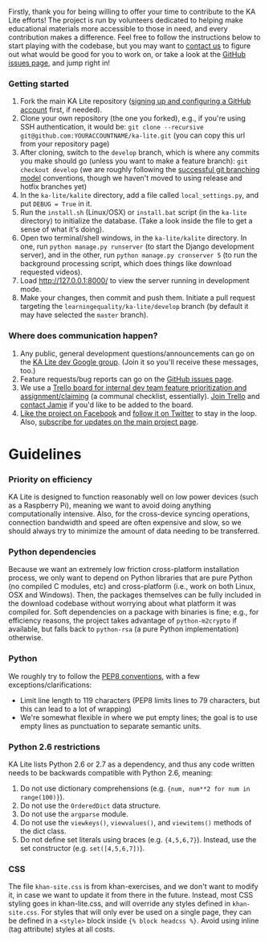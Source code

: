 Firstly, thank you for being willing to offer your time to contribute to the KA Lite efforts! The project is run by volunteers dedicated to helping make educational materials more accessible to those in need, and every contribution makes a difference. Feel free to follow the instructions below to start playing with the codebase, but you may want to [contact us](http://jamiealexandre.com/contact/) to figure out what would be good for you to work on, or take a look at the [GitHub issues page](https://github.com/learningequality/ka-lite/issues), and jump right in!

### Getting started

1. Fork the main KA Lite repository ([signing up and configuring a GitHub account](https://help.github.com/categories/54/articles) first, if needed).
2. Clone your own repository (the one you forked), e.g., if you're using SSH authentication, it would be:
`git clone --recursive git@github.com:YOURACCOUNTNAME/ka-lite.git` (you can copy this url from your repository page)
3. After cloning, switch to the `develop` branch, which is where any commits you make should go (unless you want to make a feature branch): `git checkout develop` (we are roughly following the [successful git branching model](http://nvie.com/posts/a-successful-git-branching-model/) conventions, though we haven't moved to using release and hotfix branches yet)
4. In the `ka-lite/kalite` directory, add a file called `local_settings.py`, and put `DEBUG = True` in it.
5. Run the `install.sh` (Linux/OSX) or `install.bat` script (in the `ka-lite` directory) to initialize the database. (Take a look inside the file to get a sense of what it's doing).
6. Open two terminal/shell windows, in the `ka-lite/kalite` directory. In one, run `python manage.py runserver` (to start the Django development server), and in the other, run `python manage.py cronserver 5` (to run the background processing script, which does things like download requested videos).
7. Load http://127.0.0.1:8000/ to view the server running in development mode.
8. Make your changes, then commit and push them. Initiate a pull request targeting the `learningequality/ka-lite/develop` branch (by default it may have selected the `master` branch).

### Where does communication happen?

1. Any public, general development questions/announcements can go on the [KA Lite dev Google group](groups.google.com/forum/?fromgroups#!forum/ka-lite-dev). (Join it so you'll receive these messages, too.)
2. Feature requests/bug reports can go on the [GitHub issues page](https://github.com/learningequality/ka-lite/issues).
3. We use a [Trello board for internal dev team feature prioritization and assignment/claiming](https://trello.com/board/ka-lite-programming/507303596f46cc9a38c1c94f) (a communal checklist, essentially). [Join Trello](https://trello.com/signup) and [contact Jamie](http://jamiealexandre.com/contact/) if you'd like to be added to the board.
4. [Like the project on Facebook](https://www.facebook.com/kaliteproject) and [follow it on Twitter](https://twitter.com/ka_lite) to stay in the loop. Also, [subscribe for updates on the main project page](http://kalite.adhocsync.com/).

Guidelines
===

### Priority on efficiency

KA Lite is designed to function reasonably well on low power devices (such as a Raspberry Pi), meaning we want to avoid doing anything computationally intensive. Also, for the cross-device syncing operations, connection bandwidth and speed are often expensive and slow, so we should always try to minimize the amount of data needing to be transferred.

### Python dependencies

Because we want an extremely low friction cross-platform installation process, we only want to depend on Python libraries that are pure Python (no compiled C modules, etc) and cross-platform (i.e., work on both Linux, OSX and Windows). Then, the packages themselves can be fully included in the download codebase without worrying about what platform it was compiled for. Soft dependencies on a package with binaries is fine; e.g., for efficiency reasons, the project takes advantage of `python-m2crypto` if available, but falls back to `python-rsa` (a pure Python implementation) otherwise.

### Python

We roughly try to follow the [PEP8 conventions](http://www.python.org/dev/peps/pep-0008/), with a few exceptions/clarifications:

* Limit line length to 119 characters (PEP8 limits lines to 79 characters, but this can lead to a lot of wrapping)
* We're somewhat flexible in where we put empty lines; the goal is to use empty lines as punctuation to separate semantic units.

### Python 2.6 restrictions

KA Lite lists Python 2.6 or 2.7 as a dependency, and thus any code written needs to be backwards compatible with Python 2.6, meaning:

1. Do not use dictionary comprehensions (e.g. `{num, num**2 for num in range(100)}`).
2. Do not use the `OrderedDict` data structure.
3. Do not use the `argparse` module.
4. Do not use the `viewkeys()`, `viewvalues()`, and `viewitems()` methods of the dict class.
5. Do not define set literals using braces (e.g. `{4,5,6,7}`). Instead, use the set constructor (e.g. `set([4,5,6,7])`).

### CSS

The file `khan-site.css` is from khan-exercises, and we don't want to modify it, in case we want to update it from there in the future. Instead, most CSS styling goes in khan-lite.css, and will override any styles defined in `khan-site.css`. For styles that will only ever be used on a single page, they can be defined in a `<style>` block inside `{% block headcss %}`. Avoid using inline (tag attribute) styles at all costs.